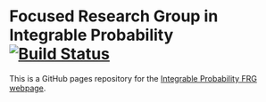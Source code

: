 # Focused Research Group in Integrable Probability &nbsp;&nbsp;&nbsp;&nbsp; [![Build Status](https://travis-ci.org/int-prob/int-prob.github.io.svg?branch=master)](https://travis-ci.org/int-prob/int-prob.github.io)

This is a GitHub pages repository for the [Integrable Probability FRG webpage](https://int-prob.github.io/).
